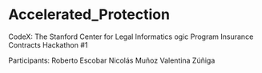 # Accelerated_Protection

CodeX: The Stanford Center for Legal Informatics
ogic Program Insurance Contracts Hackathon #1

Participants:
Roberto Escobar
Nicolás Muñoz 
Valentina Zúñiga

